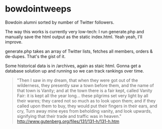 bowdointweeps
=============

Bowdoin alumni sorted by number of Twitter followers.

The way this works is currently very low-tech: I run generate.php and manually save the html output as the static index.html. Yeah yeah, I'll improve.

generate.php takes an array of Twitter lists, fetches all members, orders & de-dupes. That's the gist of it.

Some historical data is in /archives, again as staic html. Gonna get a database solution up and running so we can track rankings over time.

> "Then I saw in my dream, that when they were got out of the wilderness, they presently saw a town before them, and the name of that town is Vanity; and at the town there is a fair kept, called Vanity Fair: it is kept all the year long... these pilgrims set very light by all their wares; they cared not so much as to look upon them; and if they called upon them to buy, they would put their fingers in their ears, and cry, Turn away mine eyes from beholding vanity, and look upwards, signifying that their trade and traffic was in heaven." http://www.gutenberg.org/files/131/131-h/131-h.htm
